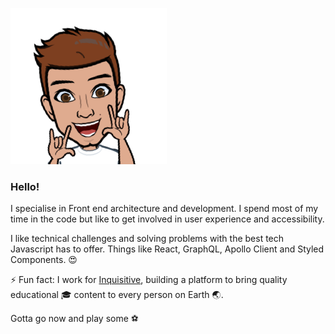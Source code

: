 ![Raul](/rockin.png)

### Hello!

I specialise in Front end architecture and development. I spend most of my time in the code but like to get involved in user experience and accessibility.

I like technical challenges and solving problems with the best tech Javascript has to offer. Things like React, GraphQL, Apollo Client and Styled Components. 😍

⚡ Fun fact:
I work for [Inquisitive](https://www.inquisitive.com/), building a platform to bring quality educational 🎓 content to every person on Earth 🌏.

Gotta go now and play some ⚽️
